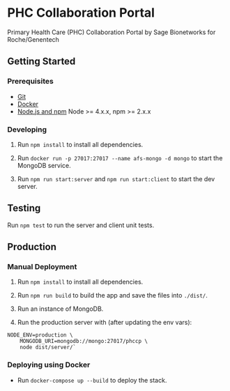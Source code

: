 # PHC Collaboration Portal

Primary Health Care (PHC) Collaboration Portal by Sage Bionetworks for Roche/Genentech

## Getting Started

### Prerequisites

- [Git](https://git-scm.com/)
- [Docker](https://www.docker.com/)
- [Node.js and npm](nodejs.org) Node >= 4.x.x, npm >= 2.x.x

### Developing

1. Run `npm install` to install all dependencies.

2. Run `docker run -p 27017:27017 --name afs-mongo -d mongo` to start the MongoDB service.

3. Run `npm run start:server` and `npm run start:client` to start the dev server.

## Testing

Run `npm test` to run the server and client unit tests.

## Production
### Manual Deployment

1. Run `npm install` to install all dependencies.

2. Run `npm run build` to build the app and save the files into `./dist/`.

3. Run an instance of MongoDB.

4. Run the production server with (after updating the env vars):

```
NODE_ENV=production \
    MONGODB_URI=mongodb://mongo:27017/phccp \
    node dist/server/`
```

### Deploying using Docker

- Run `docker-compose up --build` to deploy the stack.
